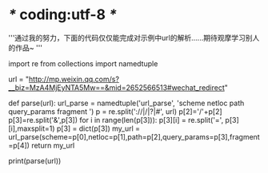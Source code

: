 

# _*_ coding:utf-8 _*_
'''通过我的努力，下面的代码仅仅能完成对示例中url的解析......期待观摩学习别人的作品~
'''

import re
from collections import namedtuple


url = "http://mp.weixin.qq.com/s?__biz=MzA4MjEyNTA5Mw==&mid=2652566513#wechat_redirect"

def parse(url):
    url_parse = namedtuple('url_parse', 'scheme netloc path query_params fragment ')
    p = re.split('\://|\/|\?|\#', url)
    p[2]='/'+p[2]
    p[3]=re.split('\&',p[3])
    for i in  range(len(p[3])):
        p[3][i] = re.split('\=', p[3][i],maxsplit=1)
    p[3] = dict(p[3])
    my_url = url_parse(scheme=p[0],netloc=p[1],path=p[2],query_params=p[3],fragment=p[4])
    return my_url

print(parse(url))


